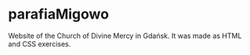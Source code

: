 # parafiaMigowo
Website of the Church of Divine Mercy in Gdańsk. It was made as HTML and CSS exercises.
